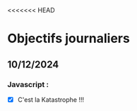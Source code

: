 <<<<<<< HEAD
# Objectifs journaliers

## 10/12/2024

### Javascript :

- [x] C'est la Katastrophe !!!
